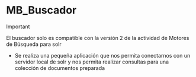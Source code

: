 # MB_Buscador

>[!important]
>El buscador solo es compatible con la versión 2 de la actividad de Motores de Búsqueda para solr

- Se realiza una pequeña aplicación que nos permita conectarnos con un servidor local de solr y nos permita realizar consultas para una colección de documentos preparada
